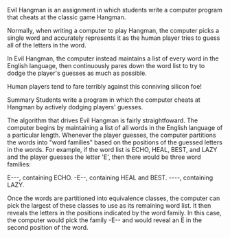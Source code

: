 Evil Hangman is an assignment in which students write a computer program that cheats at the classic game Hangman. 

Normally, when writing a computer to play Hangman, the computer picks a single word and accurately represents it as the human player tries to guess all of the letters in the word. 

In Evil Hangman, the computer instead maintains a list of every word in the English language, then continuously pares down the word list to try to dodge the player's guesses as much as possible. 

Human players tend to fare terribly against this conniving silicon foe!

Summary	Students write a program in which the computer cheats at Hangman by actively dodging players' guesses.

The algorithm that drives Evil Hangman is fairly straightfoward. The computer begins by maintaining a list of all words in the English language of a particular length. Whenever the player guesses, the computer partitions the words into "word families" based on the positions of the guessed letters in the words. For example, if the word list is ECHO, HEAL, BEST, and LAZY and the player guesses the letter 'E', then there would be three word families:

E---, containing ECHO.
-E--, containing HEAL and BEST.
----, containing LAZY.

Once the words are partitioned into equivalence classes, the computer can pick the largest of these classes to use as its remaining word list. It then reveals the letters in the positions indicated by the word family. In this case, the computer would pick the family -E-- and would reveal an E in the second position of the word.